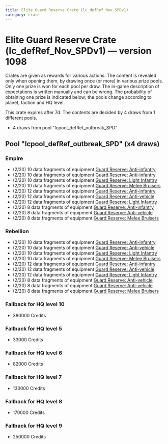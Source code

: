 ```yaml
---
title: Elite Guard Reserve Crate (lc_defRef_Nov_SPDv1)
category: crate
---
```


# Elite Guard Reserve Crate (lc_defRef_Nov_SPDv1) — version 1098

Crates are given as rewards for various actions. The content is revealed only when opening them, by drawing once (or more) in various prize pools. Only one prize is won for each pool per draw. The in-game description of expectations is written manually and can be wrong. The probability of obtaining one prize is indicated below; the pools change according to planet, faction and HQ level.

This crate expires after 7d. The contents are decided by 4 draws from 1 different pools.
  * 4 draws from pool "lcpool_defRef_outbreak_SPD"

## Pool "lcpool_defRef_outbreak_SPD" (x4 draws)

### Empire

  * (2/20) 10 data fragments of equipment [Guard Reserve: Anti-infantry](eqpEmpireBarracksSummonHeavy)
  * (2/20) 10 data fragments of equipment [Guard Reserve: Anti-infantry](eqpEmpireFactorySummonLight)
  * (2/20) 10 data fragments of equipment [Guard Reserve: Light Infantry](eqpEmpireBarracksSummonLight)
  * (2/20) 10 data fragments of equipment [Guard Reserve: Melee Bruisers](eqpEmpireBarracksSummonMedium)
  * (2/20) 12 data fragments of equipment [Guard Reserve: Anti-infantry](eqpEmpireFactorySummonLight)
  * (2/20) 12 data fragments of equipment [Guard Reserve: Anti-vehicle](eqpEmpireFactorySummonHeavy)
  * (2/20) 12 data fragments of equipment [Guard Reserve: Light Infantry](eqpEmpireBarracksSummonLight)
  * (2/20) 8 data fragments of equipment [Guard Reserve: Anti-infantry](eqpEmpireBarracksSummonHeavy)
  * (2/20) 8 data fragments of equipment [Guard Reserve: Anti-vehicle](eqpEmpireFactorySummonHeavy)
  * (2/20) 8 data fragments of equipment [Guard Reserve: Melee Bruisers](eqpEmpireBarracksSummonMedium)

### Rebellion

  * (2/20) 10 data fragments of equipment [Guard Reserve: Anti-infantry](eqpRebelFactorySummonLight)
  * (2/20) 10 data fragments of equipment [Guard Reserve: Anti-vehicle](eqpRebelBarracksSummonHeavy)
  * (2/20) 10 data fragments of equipment [Guard Reserve: Light Infantry](eqpRebelBarracksSummonLight)
  * (2/20) 10 data fragments of equipment [Guard Reserve: Melee Bruisers](eqpRebelBarracksSummonMedium)
  * (2/20) 12 data fragments of equipment [Guard Reserve: Anti-infantry](eqpRebelFactorySummonLight)
  * (2/20) 12 data fragments of equipment [Guard Reserve: Anti-vehicle](eqpRebelFactorySummonHeavy)
  * (2/20) 12 data fragments of equipment [Guard Reserve: Light Infantry](eqpRebelBarracksSummonLight)
  * (2/20) 8 data fragments of equipment [Guard Reserve: Anti-vehicle](eqpRebelBarracksSummonHeavy)
  * (2/20) 8 data fragments of equipment [Guard Reserve: Anti-vehicle](eqpRebelFactorySummonHeavy)
  * (2/20) 8 data fragments of equipment [Guard Reserve: Melee Bruisers](eqpRebelBarracksSummonMedium)

### Fallback for HQ level 10

  * 380000 Credits

### Fallback for HQ level 5

  * 33000 Credits

### Fallback for HQ level 6

  * 82000 Credits

### Fallback for HQ level 7

  * 130000 Credits

### Fallback for HQ level 8

  * 170000 Credits

### Fallback for HQ level 9

  * 250000 Credits